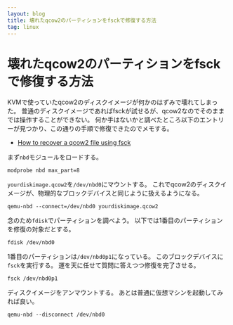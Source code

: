 ```yaml
---
layout: blog
title: 壊れたqcow2のパーティションをfsckで修復する方法
tag: linux
---
```


# 壊れたqcow2のパーティションをfsckで修復する方法

KVMで使っていたqcow2のディスクイメージが何かのはずみで壊れてしまった。
普通のディスクイメージであればfsckが試せるが、qcow2なのでそのままでは操作することができない。
何か手はないかと調べたところ以下のエントリーが見つかり、この通りの手順で修復できたのでメモする。

- [How to recover a qcow2 file using fsck](http://www.randomhacks.co.uk/how-to-recover-fsck-a-qcow2-file/)

まず`nbd`モジュールをロードする。

    modprobe nbd max_part=8

`yourdiskimage.qcow2`を`/dev/nbd0`にマウントする。
これでqcow2のディスクイメージが、物理的なブロックデバイスと同じように扱えるようになる。

    qemu-nbd --connect=/dev/nbd0 yourdiskimage.qcow2

念のため`fdisk`でパーティションを調べよう。
以下では1番目のパーティションを修復の対象だとする。

    fdisk /dev/nbd0

1番目のパーティションは`/dev/nbd0p1`になっている。
このブロックデバイスに`fsck`を実行する。
運を天に任せて質問に答えつつ修復を完了させる。

    fsck /dev/nbd0p1

ディスクイメージをアンマウントする。
あとは普通に仮想マシンを起動してみれば良い。

    qemu-nbd --disconnect /dev/nbd0
